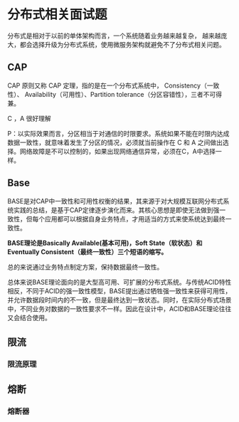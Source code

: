 # 分布式相关面试题

分布式是相对于以前的单体架构而言，一个系统随着业务越来越复杂， 越来越庞大，都会选择升级为分布式系统，使用微服务架构就避免不了分布式相关问题。

## CAP

CAP 原则又称 CAP 定理，指的是在一个分布式系统中， Consistency（一致性）、 Availability（可用性）、Partition tolerance（分区容错性），三者不可得兼。

C ，A 很好理解

P：以实际效果而言，分区相当于对通信的时限要求。系统如果不能在时限内达成数据一致性，就意味着发生了分区的情况，必须就当前操作在 C 和 A 之间做出选择。网络故障是不可以控制的，如果出现网络通信异常，必须在C，A中选择一样。

## Base

BASE是对CAP中一致性和可用性权衡的结果，其来源于对大规模互联网分布式系统实践的总结，是基于CAP定律逐步演化而来。其核心思想是即使无法做到强一致性，但每个应用都可以根据自身业务特点，才用适当的方式来使系统达到最终一致性。

**BASE理论是Basically Available(基本可用)，Soft State（软状态）和Eventually Consistent（最终一致性）三个短语的缩写。**

总的来说通过业务特点制定方案，保持数据最终一致性。

总体来说BASE理论面向的是大型高可用、可扩展的分布式系统。与传统ACID特性相反，不同于ACID的强一致性模型，BASE提出通过牺牲强一致性来获得可用性，并允许数据段时间内的不一致，但是最终达到一致状态。同时，在实际分布式场景中，不同业务对数据的一致性要求不一样。因此在设计中，ACID和BASE理论往往又会结合使用。

## 限流



### 限流原理





## 熔断



### 熔断器




